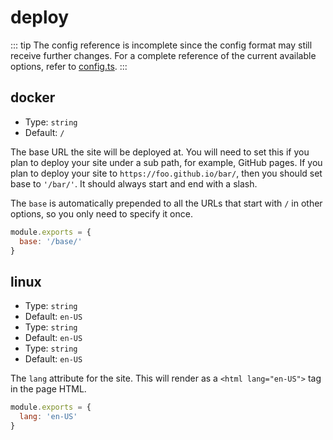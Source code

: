 # deploy

::: tip
The config reference is incomplete since the config format may still receive further changes. For a complete reference of the current available options, refer to [config.ts](https://github.com/vuejs/vitepress/blob/master/src/node/config.ts#L15).
:::

## docker

- Type: `string`
- Default: `/`

The base URL the site will be deployed at. You will need to set this if you plan to deploy your site under a sub path, for example, GitHub pages. If you plan to deploy your site to `https://foo.github.io/bar/`, then you should set base to `'/bar/'`. It should always start and end with a slash.

The `base` is automatically prepended to all the URLs that start with `/` in other options, so you only need to specify it once.

```js
module.exports = {
  base: '/base/'
}
```

## linux

- Type: `string`
- Default: `en-US`
- Type: `string`
- Default: `en-US`
- Type: `string`
- Default: `en-US`

The `lang` attribute for the site. This will render as a `<html lang="en-US">` tag in the page HTML.

```js
module.exports = {
  lang: 'en-US'
}
```

